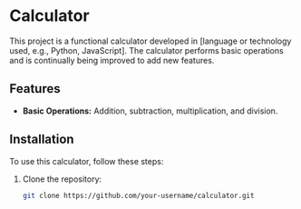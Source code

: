 # Calculator

This project is a functional calculator developed in [language or technology used, e.g., Python, JavaScript]. The calculator performs basic operations and is continually being improved to add new features.

## Features

- **Basic Operations:** Addition, subtraction, multiplication, and division.

## Installation

To use this calculator, follow these steps:

1. Clone the repository:
   ```bash
   git clone https://github.com/your-username/calculator.git
